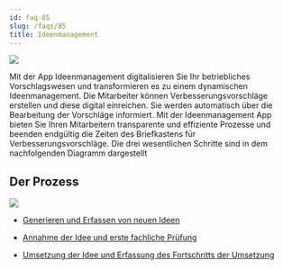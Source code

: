 ```yaml
---
id: faq-85
slug: /faqs/85
title: Ideenmanagement
---
```

![](https://caqadmin.blob.core.windows.net/faqs/85-images/b6c42710-4f0e-456a-b287-ce83ec20cbb1-mceclip0.png)

Mit der App Ideenmanagement digitalisieren Sie Ihr betriebliches Vorschlagswesen und transformieren es zu einem dynamischen Ideenmanagement. Die Mitarbeiter können Verbesserungsvorschläge erstellen und diese digital einreichen. Sie werden automatisch über die Bearbeitung der Vorschläge informiert. Mit der Ideenmanagement App bieten Sie Ihren Mitarbeitern transparente und effiziente Prozesse und beenden endgültig die Zeiten des Briefkastens für Verbesserungsvorschläge. Die drei wesentlichen Schritte sind in dem nachfolgenden Diagramm dargestellt

## Der Prozess

![](https://caqadmin.blob.core.windows.net/faqs/85-images/mceclip1.png)

*   [Generieren und Erfassen von neuen Ideen](86)

*   [Annahme der Idee und erste fachliche Prüfung](89)

*   [Umsetzung der Idee und Erfassung des Fortschritts der Umsetzung](90)
